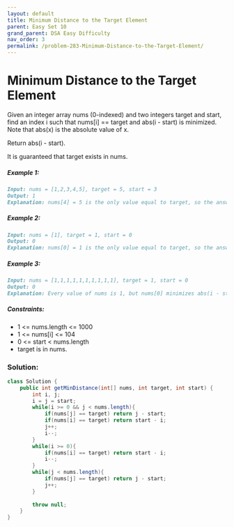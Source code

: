 ```yaml
---
layout: default
title: Minimum Distance to the Target Element
parent: Easy Set 10
grand_parent: DSA Easy Difficulty
nav_order: 3
permalink: /problem-283-Minimum-Distance-to-the-Target-Element/
---
```

# Minimum Distance to the Target Element
Given an integer array nums (0-indexed) and two integers target and start, find an index i such that nums[i] == target and abs(i - start) is minimized. Note that abs(x) is the absolute value of x.

Return abs(i - start).

It is guaranteed that target exists in nums.

##### Example 1:
```markdown
Input: nums = [1,2,3,4,5], target = 5, start = 3
Output: 1
Explanation: nums[4] = 5 is the only value equal to target, so the answer is abs(4 - 3) = 1.
```
##### Example 2:
```markdown
Input: nums = [1], target = 1, start = 0
Output: 0
Explanation: nums[0] = 1 is the only value equal to target, so the answer is abs(0 - 0) = 0.
```
##### Example 3:
```markdown
Input: nums = [1,1,1,1,1,1,1,1,1,1], target = 1, start = 0
Output: 0
Explanation: Every value of nums is 1, but nums[0] minimizes abs(i - start), which is abs(0 - 0) = 0.
```
##### Constraints:
* 1 <= nums.length <= 1000
* 1 <= nums[i] <= 104
* 0 <= start < nums.length
* target is in nums.

### Solution:
```java
class Solution {
    public int getMinDistance(int[] nums, int target, int start) {
        int i, j;
        i = j = start;
        while(i >= 0 && j < nums.length){
            if(nums[j] == target) return j - start;
            if(nums[i] == target) return start - i;
            j++;
            i--;
        }
        while(i >= 0){
            if(nums[i] == target) return start - i;
            i--;
        }
        while(j < nums.length){
            if(nums[j] == target) return j - start;
            j++;
        }
        
        throw null;
    }
}
```